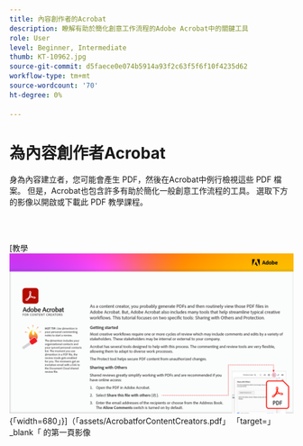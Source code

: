 ```yaml
---
title: 內容創作者的Acrobat
description: 瞭解有助於簡化創意工作流程的Adobe Acrobat中的關鍵工具
role: User
level: Beginner, Intermediate
thumb: KT-10962.jpg
source-git-commit: d5faece0e074b5914a93f2c63f5f6f10f4235d62
workflow-type: tm+mt
source-wordcount: '70'
ht-degree: 0%

---
```


# 為內容創作者Acrobat

身為內容建立者，您可能會產生 PDF，然後在Acrobat中例行檢視這些 PDF 檔案。 但是，Acrobat也包含許多有助於簡化一般創意工作流程的工具。 選取下方的影像以開啟或下載此 PDF 教學課程。

<br> 

[教學 ![ 課程 ](assets/Acrobatforcontentcreators.png) {「width=680」}]（「assets/AcrobatforContentCreators.pdf」 「target=」_blank「 的第一頁影像